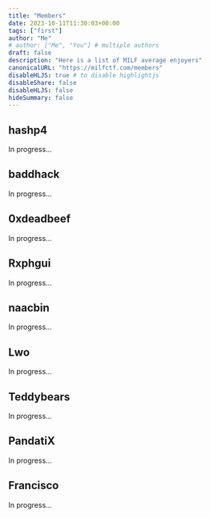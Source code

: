 ```yaml
---
title: "Members"
date: 2023-10-11T11:30:03+00:00
tags: ["first"]
author: "Me"
# author: ["Me", "You"] # multiple authors
draft: false
description: "Here is a list of MILF average enjoyers"
canonicalURL: "https://milfctf.com/members"
disableHLJS: true # to disable highlightjs
disableShare: false
disableHLJS: false
hideSummary: false
---
```


## hashp4
In progress...

## baddhack
In progress...

## 0xdeadbeef
In progress...

## Rxphgui
In progress...

## naacbin
In progress...

## Lwo
In progress...

## Teddybears
In progress...

## PandatiX
In progress...

## Francisco
In progress...